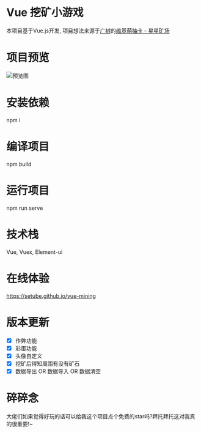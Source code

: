 # Vue 挖矿小游戏
本项目基于Vue.js开发, 项目想法来源于[广树](https://github.com/eeg1412)的[维基萌抽卡 - 星星矿场](https://github.com/eeg1412/wikimoeCardByNodeJS)

# 项目预览
![预览图](https://i0.hdslb.com/bfs/article/61f32d3ccfe903473e7527cefafb8b938941412.png@1e_1c.webp)

# 安装依赖
npm i

# 编译项目
npm build

# 运行项目
npm run serve

# 技术栈
Vue, Vuex, Element-ui

# 在线体验
https://setube.github.io/vue-mining

# 版本更新
- [x] 作弊功能
- [x] 彩蛋功能
- [x] 头像自定义
- [x] 挖矿后得知周围有没有矿石
- [x] 数据导出 OR 数据导入 OR 数据清空

# 碎碎念
大佬们如果觉得好玩的话可以给我这个项目点个免费的star吗?拜托拜托这对我真的很重要!~

